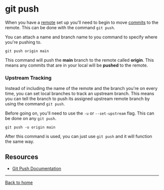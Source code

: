 # git push

When you have a [remote](./REMOTE.md) set up you'll need to begin to move [commits](./COMMIT.md) to the remote. This can be done with the command `git push`.

You can attach a name and branch name to you command to specify where you're pushing to.

```
git push origin main
```

This command will push the **main** branch to the remote called **origin**. This means any commits that are in your local will be **pushed** to the remote.

### Upstream Tracking

Instead of including the name of the remote and the branch you're on every time, you can set local branches to track an upstream branch. This means you can tell the branch to push its assigned upstream remote branch by using the command `git push`.

Before going on, you'll need to use the `-u` or `--set-upstream` flag. This can be done on any `git push`.

```
git push -u origin main
```

After this command is used, you can just use `git push` and it will function the same way.

## Resources

- [Git Push Documentation](https://git-scm.com/docs/git-push)

---

[Back to home](../README.md)